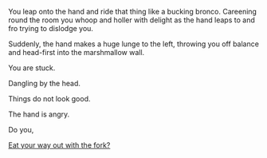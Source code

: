 You leap onto the hand and ride that thing like a
bucking bronco. Careening round the room you whoop 
and holler with delight as the hand leaps to and fro
trying to dislodge you.

Suddenly, the hand makes a huge lunge to the left, throwing 
you off balance and head-first into the marshmallow wall.

You are stuck.

Dangling by the head.

Things do not look good.

The hand is angry.

Do you, 

[Eat your way out with the fork?](../../eating-walls/eating-marshmallows.md)
